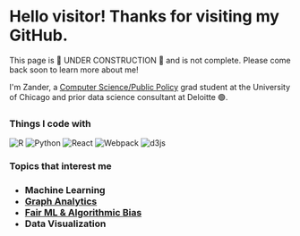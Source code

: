 <h1> Hello visitor! Thanks for visiting my GitHub.</h1>

<p> This page is 🚧 UNDER CONSTRUCTION 🚧 and is not complete. Please come back soon to learn more about me!
  
<p>
  I'm Zander, a <a href = 'https://capp.uchicago.edu/'>Computer Science/Public Policy<a> grad student at the University of Chicago and prior data science consultant at Deloitte 🟢.
</p>
<h3>Things I code with</h3>
<p>
  <img alt ="R" src = "https://img.shields.io/badge/%F0%9F%8F%B4%E2%80%8D%E2%98%A0%EF%B8%8F-R-blue" />
  <img alt="Python" src = "https://img.shields.io/badge/%F0%9F%90%8D-Python-green" />
  <img alt="React" src="https://img.shields.io/badge/-React-45b8d8?style=flat-square&logo=react&logoColor=white" />
  <img alt="Webpack" src="https://img.shields.io/badge/-Webpack-8DD6F9?style=flat-square&logo=webpack&logoColor=white" /> 
  <img alt="d3js" src="https://img.shields.io/badge/-D3.js-F9A03C?style=flat-square&logo=d3.js&logoColor=white" />
</p>
  
<h3> Topics that interest me <h3/>
  <ul>
    <li>Machine Learning</li>
    <li>
      <a href = "https://github.com/zmwm37/aoty"> Graph Analytics</li>
    <li> 
      <a href = "https://github.com/zmwm37/fair-ml">Fair ML & Algorithmic Bias</a>
     </li>
    <li>Data Visualization</li>
  </ul>
  
